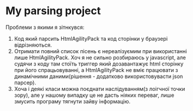 # My parsing project
Проблеми з якими я зітнкувся:
1. Код який парсить HtmlAgilityPack та код сторінки у браузері відрізняються.
2. Отримати повний список пісень є нереалізуємим при використанні лише HtmlAgilityPack. Хоч я не сильно розбираюсь у javascript, але судячи з коду там стоїть триггер який дозавантажує html сторінку при його спрацьовуванні, а HtmlAgilityPack не вміє працювати з динамічними даними(рішення - додатково використовувасти json парсер).
3. Хоча і деякі класи можна поєднати наслідуванням(з лоігчної точки зору), але у нашому випадку це не дасть ніяких переваг, лише змусить програму тягнути зайву інформацію.
